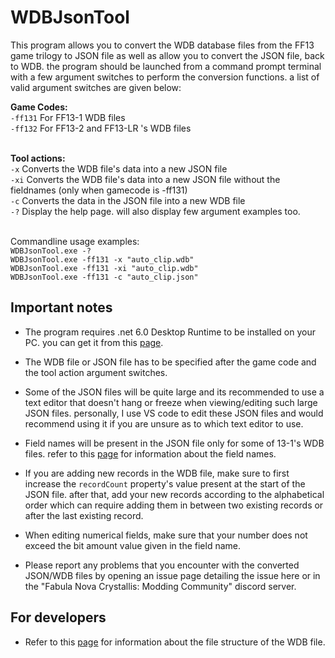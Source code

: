 # WDBJsonTool

This program allows you to convert the WDB database files from the FF13 game trilogy to JSON file as well as allow you to convert the JSON file, back to WDB. the program should be launched from a command prompt terminal with a few argument switches to perform the conversion functions. a list of valid argument switches are given below:

**Game Codes:**
<br>``-ff131`` For FF13-1 WDB files
<br>``-ff132`` For FF13-2 and FF13-LR 's WDB files

<br>**Tool actions:**
<br>``-x`` Converts the WDB file's data into a new JSON file
<br>``-xi`` Converts the WDB file's data into a new JSON file without the fieldnames (only when gamecode is -ff131)
<br>``-c`` Converts the data in the JSON file into a new WDB file
<br>``-?`` Display the help page. will also display few argument examples too.

<br>Commandline usage examples:
<br>``WDBJsonTool.exe -?``
<br>``WDBJsonTool.exe -ff131 -x "auto_clip.wdb" ``
<br>``WDBJsonTool.exe -ff131 -xi "auto_clip.wdb" ``
<br>``WDBJsonTool.exe -ff131 -c "auto_clip.json" ``

## Important notes
- The program requires .net 6.0 Desktop Runtime to be installed on your PC. you can get it from this [page](https://dotnet.microsoft.com/en-us/download/dotnet/6.0).

- The WDB file or JSON file has to be specified after the game code and the tool action argument switches.

- Some of the JSON files will be quite large and its recommended to use a text editor that doesn't hang or freeze when viewing/editing such large JSON files. personally, I use VS code to edit these JSON files and would recommend using it if you are unsure as to which text editor to use.

- Field names will be present in the JSON file only for some of 13-1's WDB files. refer to this [page](https://github.com/LR-Research-Team/Datalog/wiki/WDB-Field-Names) for information about the field names.

- If you are adding new records in the WDB file, make sure to first increase the `recordCount` property's value present at the start of the JSON file. after that, add your new records according to the alphabetical order which can require adding them in between two existing records or after the last existing record.

- When editing numerical fields, make sure that your number does not exceed the bit amount value given in the field name.

- Please report any problems that you encounter with the converted JSON/WDB files by opening an issue page detailing the issue here or in the "Fabula Nova Crystallis: Modding Community" discord server.

## For developers
- Refer to this [page](https://github.com/LR-Research-Team/Datalog/wiki/WDB) for information about the file structure of the WDB file.
